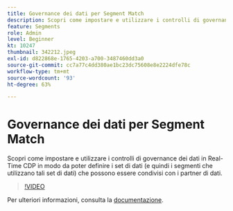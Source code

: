 ```yaml
---
title: Governance dei dati per Segment Match
description: Scopri come impostare e utilizzare i controlli di governance dei dati in Real-Time CDP in modo da poter limitare quali set di dati (e quindi quali segmenti utilizzano tali set di dati... (Le descrizioni devono essere comprese tra 60 e 160 caratteri)
feature: Segments
role: Admin
level: Beginner
kt: 10247
thumbnail: 342212.jpeg
exl-id: d822868e-1765-4203-a700-3487460dd3a0
source-git-commit: cc7a77c4dd380ae1bc23dc75608e8e2224dfe78c
workflow-type: tm+mt
source-wordcount: '93'
ht-degree: 63%

---
```


# Governance dei dati per Segment Match

Scopri come impostare e utilizzare i controlli di governance dei dati in Real-Time CDP in modo da poter definire i set di dati (e quindi i segmenti che utilizzano tali set di dati) che possono essere condivisi con i partner di dati.

>[!VIDEO](https://video.tv.adobe.com/v/342212/?quality=12&learn=on)

Per ulteriori informazioni, consulta la [documentazione](https://experienceleague.adobe.com/docs/experience-platform/segmentation/ui/segment-match/overview.html?lang=it).

